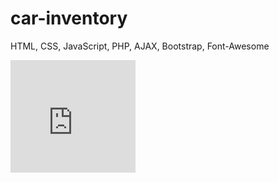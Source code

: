 # car-inventory
HTML, CSS, JavaScript, PHP, AJAX, Bootstrap, Font-Awesome
<iframe width="200" height="180" src="https://youtu.be/C0duVl8R9p0" frameborder="0" allowfullscreen></iframe>
